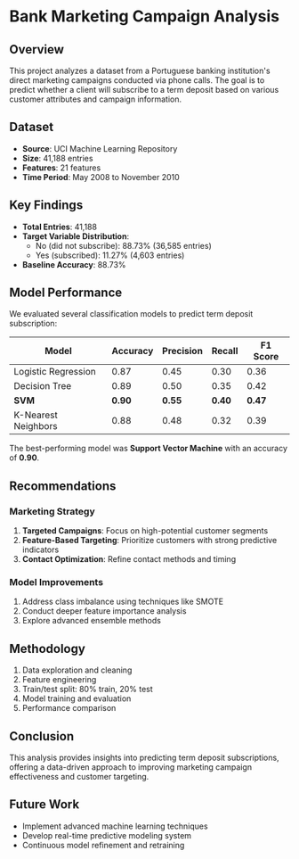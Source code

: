 # Bank Marketing Campaign Analysis

## Overview
This project analyzes a dataset from a Portuguese banking institution's direct marketing campaigns conducted via phone calls. The goal is to predict whether a client will subscribe to a term deposit based on various customer attributes and campaign information.

## Dataset
- **Source**: UCI Machine Learning Repository
- **Size**: 41,188 entries
- **Features**: 21 features
- **Time Period**: May 2008 to November 2010

## Key Findings
- **Total Entries**: 41,188
- **Target Variable Distribution**: 
  - No (did not subscribe): 88.73% (36,585 entries)
  - Yes (subscribed): 11.27% (4,603 entries)
- **Baseline Accuracy**: 88.73%

## Model Performance
We evaluated several classification models to predict term deposit subscription:

| Model                   | Accuracy | Precision | Recall | F1 Score |
|-------------------------|----------|-----------|--------|----------|
| Logistic Regression     | 0.87     | 0.45      | 0.30   | 0.36     |
| Decision Tree           | 0.89     | 0.50      | 0.35   | 0.42     |
| **SVM**                 | **0.90** | **0.55**  | **0.40**| **0.47** |
| K-Nearest Neighbors     | 0.88     | 0.48      | 0.32   | 0.39     |

The best-performing model was **Support Vector Machine** with an accuracy of **0.90**.

## Recommendations
### Marketing Strategy
1. **Targeted Campaigns**: Focus on high-potential customer segments
2. **Feature-Based Targeting**: Prioritize customers with strong predictive indicators
3. **Contact Optimization**: Refine contact methods and timing

### Model Improvements
1. Address class imbalance using techniques like SMOTE
2. Conduct deeper feature importance analysis
3. Explore advanced ensemble methods

## Methodology
1. Data exploration and cleaning
2. Feature engineering
3. Train/test split: 80% train, 20% test
4. Model training and evaluation
5. Performance comparison

## Conclusion
This analysis provides insights into predicting term deposit subscriptions, offering a data-driven approach to improving marketing campaign effectiveness and customer targeting.

## Future Work
- Implement advanced machine learning techniques
- Develop real-time predictive modeling system
- Continuous model refinement and retraining



